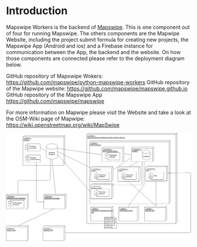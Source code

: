 # Introduction

Mapswipe Workers is the backend of [Mapswipe](https://mapswipe.org/). This is one component out of four for running Mapswipe. 
The others components are the Mapwipe Website, including the project submit formula for creating new projects, the Mapswipe App (Android and ios) and a Firebase instance for communication between the App, the backend and the website. On how those components are connected please refer to the deployment diagram below.

GitHub repository of Mapswipe Wokers: https://github.com/mapswipe/python-mapswipe-workers
GitHub repository of the Mapwipe website: https://github.com/mapswipe/mapswipe.github.io
GitHub repository of the Mapswipe App https://github.com/mapswipe/mapswipe

For more information on Mapwipe please visit the Website and take a look at the OSM-Wiki page of Mapwipe: https://wiki.openstreetmap.org/wiki/MapSwipe

![Deployment Diagram](_static/img/deployment_diagram.png)
